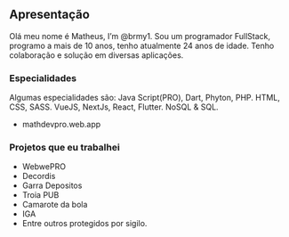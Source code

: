 





## Apresentação

Olá meu nome é Matheus, I’m @brmy1.
Sou um programador FullStack, programo a mais de 10 anos, tenho atualmente 24 anos de idade.
Tenho colaboração e solução em diversas aplicações. 

### Especialidades

Algumas especialidades são: Java Script(PRO), Dart, Phyton, PHP. HTML, CSS, SASS. VueJS, NextJs, React, Flutter. NoSQL & SQL.
- mathdevpro.web.app

### Projetos que eu trabalhei

- WebwePRO
- Decordis
- Garra Depositos
- Troia PUB
- Camarote da bola
- IGA
- Entre outros protegidos por sigilo.
